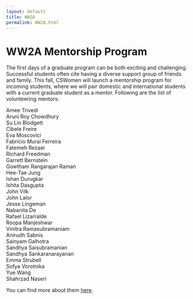 ```yaml
---
layout: default
title: WW2A
permalink: WW2A.html
---
```


# WW2A Mentorship Program
The first days of a graduate program can be both exciting and challenging. Successful students often cite having a diverse support group of friends and family.
This fall, CSWomen will launch a mentorship program for incoming students, where we will pair domestic and international students with a current graduate student as a mentor. 
Following are the list of volunteering mentors:


Amee Trivedi <br>
Aruni Roy Chowdhury <br>
Su Lin Blodgett <br>
Cibele Freire <br>
Eva Moscovici <br>
Fabricio Murai Ferreira <br>
Fatemeh Rezaei <br>
Richard Freedman <br>
Garrett Bernstein <br>
Gowtham Rangarajan Raman <br>
Hee-Tae Jung <br>
Ishan Durugkar <br>
Ishita Dasgupta <br>
John Vilk <br>
John Lalor <br>
Jesse Lingeman <br>
Nabanita De <br>
Rafael Lizarralde <br>
Roopa Manjeshwar <br>
Vinitra Ramasubramaniam <br>
Anirudh Sabnis <br>
Sainyam Galhotra <br>
Sandhya Saisubramanian <br>
Sandhya Sankaranarayanan <br>
Emma Strubell <br>
Sofya Vorotnika <br>
Yue Wang <br>
Shahrzad Naseri <br>


You can find more about them [here](https://www.cics.umass.edu/people/graduate-students).
